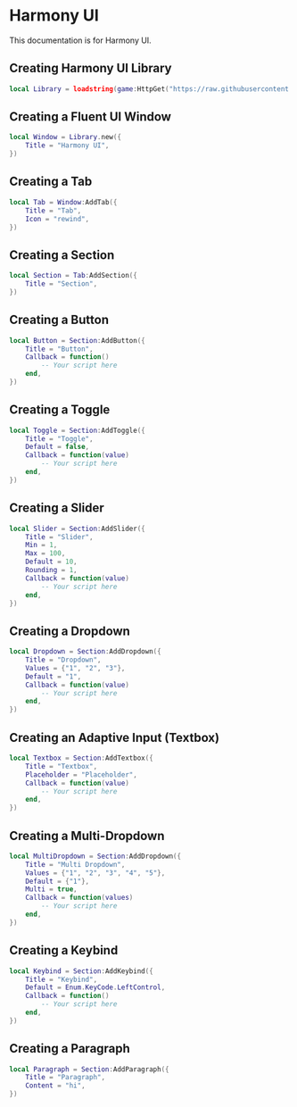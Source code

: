 # Harmony UI
This documentation is for Harmony UI.

## Creating Harmony UI Library
```lua
local Library = loadstring(game:HttpGet("https://raw.githubusercontent.com/RileyBeeRBLX6/UI-Library/refs/heads/main/Harmony/init.luau"))()
```

## Creating a Fluent UI Window
```lua
local Window = Library.new({
    Title = "Harmony UI",
})
```

## Creating a Tab
```lua
local Tab = Window:AddTab({
    Title = "Tab",
    Icon = "rewind",
})
```

## Creating a Section
```lua
local Section = Tab:AddSection({
    Title = "Section",
})
```

## Creating a Button
```lua
local Button = Section:AddButton({
    Title = "Button",
    Callback = function()
        -- Your script here
    end,
})
```

## Creating a Toggle
```lua
local Toggle = Section:AddToggle({
    Title = "Toggle",
    Default = false,
    Callback = function(value)
        -- Your script here
    end,
})
```

## Creating a Slider
```lua
local Slider = Section:AddSlider({
    Title = "Slider",
    Min = 1,
    Max = 100,
    Default = 10,
    Rounding = 1,
    Callback = function(value)
        -- Your script here
    end,
})
```

## Creating a Dropdown
```lua
local Dropdown = Section:AddDropdown({
    Title = "Dropdown",
    Values = {"1", "2", "3"},
    Default = "1",
    Callback = function(value)
        -- Your script here
    end,
})
```

## Creating an Adaptive Input (Textbox)
```lua
local Textbox = Section:AddTextbox({
    Title = "Textbox",
    Placeholder = "Placeholder",
    Callback = function(value)
        -- Your script here
    end,
})
```

## Creating a Multi-Dropdown
```lua
local MultiDropdown = Section:AddDropdown({
    Title = "Multi Dropdown",
    Values = {"1", "2", "3", "4", "5"},
    Default = {"1"},
    Multi = true,
    Callback = function(values)
        -- Your script here
    end,
})
```

## Creating a Keybind
```lua
local Keybind = Section:AddKeybind({
    Title = "Keybind",
    Default = Enum.KeyCode.LeftControl,
    Callback = function()
        -- Your script here
    end,
})
```

## Creating a Paragraph
```lua
local Paragraph = Section:AddParagraph({
    Title = "Paragraph",
    Content = "hi",
})
```
